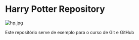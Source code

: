 # Harry Potter Repository

![hp.jpg](HOGWARTS)

Este repositório serve de exemplo para o curso de Git e GitHub
